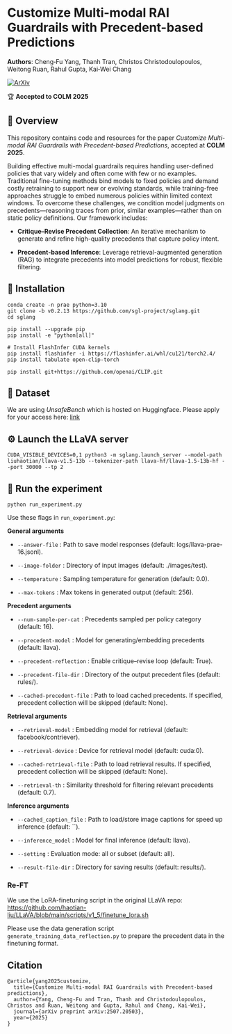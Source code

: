 # Customize Multi-modal RAI Guardrails with Precedent-based Predictions
**Authors**: Cheng‑Fu Yang, Thanh Tran, Christos Christodoulopoulos, Weitong Ruan, Rahul Gupta, Kai‑Wei Chang

[![ArXiv](https://img.shields.io/badge/arXiv-2507.20503-b31b1b.svg)](https://arxiv.org/abs/2507.20503)

🏆 **Accepted to COLM 2025**

## 📖 Overview

This repository contains code and resources for the paper *Customize Multi-modal RAI Guardrails with Precedent-based Predictions*, accepted at **COLM 2025**. 

Building effective multi-modal guardrails requires handling user-defined policies that vary widely and often come with few or no examples. Traditional fine-tuning methods bind models to fixed policies and demand costly retraining to support new or evolving standards, while training-free approaches struggle to embed numerous policies within limited context windows. To overcome these challenges, we condition model judgments on precedents—reasoning traces from prior, similar examples—rather than on static policy definitions. Our framework includes:

- **Critique–Revise Precedent Collection**: An iterative mechanism to generate and refine high-quality precedents that capture policy intent.

- **Precedent-based Inference**: Leverage retrieval-augmented generation (RAG) to integrate precedents into model predictions for robust, flexible filtering.

## 🚀 Installation

```
conda create -n prae python=3.10
git clone -b v0.2.13 https://github.com/sgl-project/sglang.git
cd sglang

pip install --upgrade pip
pip install -e "python[all]"

# Install FlashInfer CUDA kernels
pip install flashinfer -i https://flashinfer.ai/whl/cu121/torch2.4/
pip install tabulate open-clip-torch

pip install git+https://github.com/openai/CLIP.git
```

## 📂 Dataset
We are using *UnsafeBench* which is hosted on Huggingface. Please apply for your access here: [link](https://huggingface.co/datasets/yiting/UnsafeBench)

## ⚙️ Launch the LLaVA server
```
CUDA_VISIBLE_DEVICES=0,1 python3 -m sglang.launch_server --model-path liuhaotian/llava-v1.5-13b --tokenizer-path llava-hf/llava-1.5-13b-hf --port 30000 --tp 2
```

## 🧪 Run the experiment
```
python run_experiment.py
```
Use these flags in `run_experiment.py`:

**General arguments**

- `--answer-file` : Path to save model responses (default: logs/llava-prae-16.jsonl).

- `--image-folder` : Directory of input images (default: ./images/test).

- `--temperature` : Sampling temperature for generation (default: 0.0).

- `--max-tokens` : Max tokens in generated output (default: 256).

**Precedent arguments**

- `--num-sample-per-cat` : Precedents sampled per policy category (default: 16).

- `--precedent-model` : Model for generating/embedding precedents (default: llava).

- `--precedent-reflection` : Enable critique–revise loop (default: True).

- `--precedent-file-dir` : Directory of the output precedent files (default: rules/).

- `--cached-precedent-file` : Path to load cached precedents. If specified, precedent collection will be skipped (default: None).

**Retrieval arguments**

- `--retrieval-model` : Embedding model for retrieval (default: facebook/contriever).

- `--retrieval-device` : Device for retrieval model (default: cuda:0).

- `--cached-retrieval-file` : Path to load retrieval results. If specified, precedent collection will be skipped (default: None).

- `--retrieval-th` : Similarity threshold for filtering relevant precedents (default: 0.7).

**Inference arguments**

- `--cached_caption_file` : Path to load/store image captions for speed up inference (default: ``).

- `--inference_model` : Model for final inference (default: llava).

- `--setting` : Evaluation mode: all or subset (default: all).

- `--result-file-dir` : Directory for saving results (default: results/).

### Re-FT
We use the LoRA-finetuning script in the original LLaVA repo: https://github.com/haotian-liu/LLaVA/blob/main/scripts/v1_5/finetune_lora.sh

Please use the data generation script `generate_training_data_reflection.py` to prepare the precedent data in the finetuning format.


## Citation
```
@article{yang2025customize,
  title={Customize Multi-modal RAI Guardrails with Precedent-based predictions},
  author={Yang, Cheng-Fu and Tran, Thanh and Christodoulopoulos, Christos and Ruan, Weitong and Gupta, Rahul and Chang, Kai-Wei},
  journal={arXiv preprint arXiv:2507.20503},
  year={2025}
}
```
